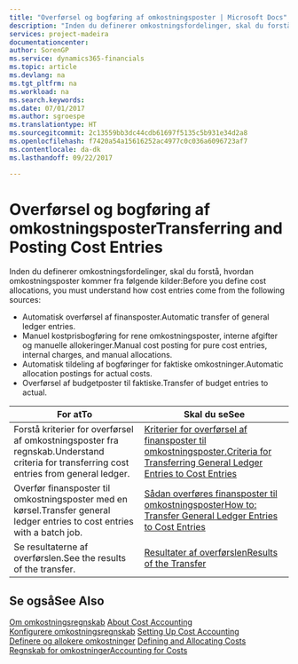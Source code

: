 ```yaml
---
title: "Overførsel og bogføring af omkostningsposter | Microsoft Docs"
description: "Inden du definerer omkostningsfordelinger, skal du forstå, hvor omkostningsposter kommer fra."
services: project-madeira
documentationcenter: 
author: SorenGP
ms.service: dynamics365-financials
ms.topic: article
ms.devlang: na
ms.tgt_pltfrm: na
ms.workload: na
ms.search.keywords: 
ms.date: 07/01/2017
ms.author: sgroespe
ms.translationtype: HT
ms.sourcegitcommit: 2c13559bb3dc44cdb61697f5135c5b931e34d2a8
ms.openlocfilehash: f7420a54a15616252ac4977c0c036a6096723af7
ms.contentlocale: da-dk
ms.lasthandoff: 09/22/2017

---
```

# <a name="transferring-and-posting-cost-entries"></a><span data-ttu-id="9b096-103">Overførsel og bogføring af omkostningsposter</span><span class="sxs-lookup"><span data-stu-id="9b096-103">Transferring and Posting Cost Entries</span></span>
<span data-ttu-id="9b096-104">Inden du definerer omkostningsfordelinger, skal du forstå, hvordan omkostningsposter kommer fra følgende kilder:</span><span class="sxs-lookup"><span data-stu-id="9b096-104">Before you define cost allocations, you must understand how cost entries come from the following sources:</span></span>  

-   <span data-ttu-id="9b096-105">Automatisk overførsel af finansposter.</span><span class="sxs-lookup"><span data-stu-id="9b096-105">Automatic transfer of general ledger entries.</span></span>  
-   <span data-ttu-id="9b096-106">Manuel kostprisbogføring for rene omkostningsposter, interne afgifter og manuelle allokeringer.</span><span class="sxs-lookup"><span data-stu-id="9b096-106">Manual cost posting for pure cost entries, internal charges, and manual allocations.</span></span>  
-   <span data-ttu-id="9b096-107">Automatisk tildeling af bogføringer for faktiske omkostninger.</span><span class="sxs-lookup"><span data-stu-id="9b096-107">Automatic allocation postings for actual costs.</span></span>  
-   <span data-ttu-id="9b096-108">Overførsel af budgetposter til faktiske.</span><span class="sxs-lookup"><span data-stu-id="9b096-108">Transfer of budget entries to actual.</span></span>  

|<span data-ttu-id="9b096-109">**For at**</span><span class="sxs-lookup"><span data-stu-id="9b096-109">**To**</span></span>|<span data-ttu-id="9b096-110">**Skal du se**</span><span class="sxs-lookup"><span data-stu-id="9b096-110">**See**</span></span>|  
|------------|-------------|  
|<span data-ttu-id="9b096-111">Forstå kriterier for overførsel af omkostningsposter fra regnskab.</span><span class="sxs-lookup"><span data-stu-id="9b096-111">Understand criteria for transferring cost entries from general ledger.</span></span>|[<span data-ttu-id="9b096-112">Kriterier for overførsel af finansposter til omkostningsposter.</span><span class="sxs-lookup"><span data-stu-id="9b096-112">Criteria for Transferring General Ledger Entries to Cost Entries</span></span>](finance-criteria-for-transferring-general-ledger-entries-to-cost-entries.md)|  
|<span data-ttu-id="9b096-113">Overfør finansposter til omkostningsposter med en kørsel.</span><span class="sxs-lookup"><span data-stu-id="9b096-113">Transfer general ledger entries to cost entries with a batch job.</span></span>|[<span data-ttu-id="9b096-114">Sådan overføres finansposter til omkostningsposter</span><span class="sxs-lookup"><span data-stu-id="9b096-114">How to: Transfer General Ledger Entries to Cost Entries</span></span>](finance-how-to-transfer-general-ledger-entries-to-cost-entries.md)|  
|<span data-ttu-id="9b096-115">Se resultaterne af overførslen.</span><span class="sxs-lookup"><span data-stu-id="9b096-115">See the results of the transfer.</span></span>|[<span data-ttu-id="9b096-116">Resultater af overførslen</span><span class="sxs-lookup"><span data-stu-id="9b096-116">Results of the Transfer</span></span>](finance-results-of-the-transfer.md)|  

## <a name="see-also"></a><span data-ttu-id="9b096-117">Se også</span><span class="sxs-lookup"><span data-stu-id="9b096-117">See Also</span></span>  
 <span data-ttu-id="9b096-118">[Om omkostningsregnskab](finance-about-cost-accounting.md) </span><span class="sxs-lookup"><span data-stu-id="9b096-118">[About Cost Accounting](finance-about-cost-accounting.md) </span></span>  
 <span data-ttu-id="9b096-119">[Konfigurere omkostningsregnskab](finance-set-up-cost-accounting.md) </span><span class="sxs-lookup"><span data-stu-id="9b096-119">[Setting Up Cost Accounting](finance-set-up-cost-accounting.md) </span></span>  
 <span data-ttu-id="9b096-120">[Definere og allokere omkostninger](finance-define-and-allocate-costs.md) </span><span class="sxs-lookup"><span data-stu-id="9b096-120">[Defining and Allocating Costs](finance-define-and-allocate-costs.md) </span></span>  
 [<span data-ttu-id="9b096-121">Regnskab for omkostninger</span><span class="sxs-lookup"><span data-stu-id="9b096-121">Accounting for Costs</span></span>](finance-manage-cost-accounting.md)

